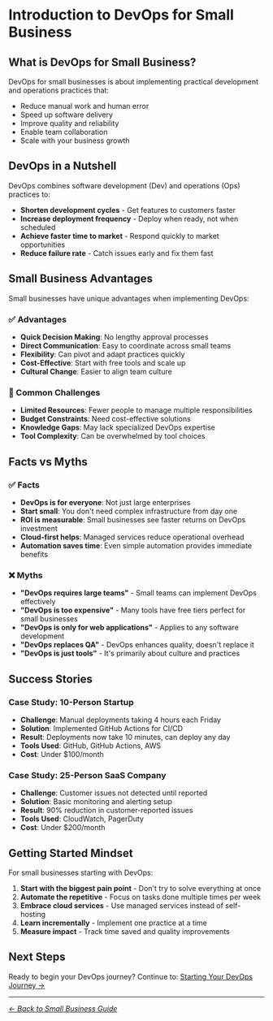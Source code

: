 # Introduction to DevOps for Small Business

## What is DevOps for Small Business?

DevOps for small businesses is about implementing practical development and operations practices that:
- Reduce manual work and human error
- Speed up software delivery
- Improve quality and reliability
- Enable team collaboration
- Scale with your business growth

## DevOps in a Nutshell

DevOps combines software development (Dev) and operations (Ops) practices to:
- **Shorten development cycles** - Get features to customers faster
- **Increase deployment frequency** - Deploy when ready, not when scheduled
- **Achieve faster time to market** - Respond quickly to market opportunities
- **Reduce failure rate** - Catch issues early and fix them fast

## Small Business Advantages

Small businesses have unique advantages when implementing DevOps:

### ✅ Advantages
- **Quick Decision Making**: No lengthy approval processes
- **Direct Communication**: Easy to coordinate across small teams
- **Flexibility**: Can pivot and adapt practices quickly
- **Cost-Effective**: Start with free tools and scale up
- **Cultural Change**: Easier to align team culture

### 🚧 Common Challenges
- **Limited Resources**: Fewer people to manage multiple responsibilities
- **Budget Constraints**: Need cost-effective solutions
- **Knowledge Gaps**: May lack specialized DevOps expertise
- **Tool Complexity**: Can be overwhelmed by tool choices

## Facts vs Myths

### ✅ Facts
- **DevOps is for everyone**: Not just large enterprises
- **Start small**: You don't need complex infrastructure from day one
- **ROI is measurable**: Small businesses see faster returns on DevOps investment
- **Cloud-first helps**: Managed services reduce operational overhead
- **Automation saves time**: Even simple automation provides immediate benefits

### ❌ Myths
- **"DevOps requires large teams"** - Small teams can implement DevOps effectively
- **"DevOps is too expensive"** - Many tools have free tiers perfect for small businesses
- **"DevOps is only for web applications"** - Applies to any software development
- **"DevOps replaces QA"** - DevOps enhances quality, doesn't replace it
- **"DevOps is just tools"** - It's primarily about culture and practices

## Success Stories

### Case Study: 10-Person Startup
- **Challenge**: Manual deployments taking 4 hours each Friday
- **Solution**: Implemented GitHub Actions for CI/CD
- **Result**: Deployments now take 10 minutes, can deploy any day
- **Tools Used**: GitHub, GitHub Actions, AWS
- **Cost**: Under $100/month

### Case Study: 25-Person SaaS Company
- **Challenge**: Customer issues not detected until reported
- **Solution**: Basic monitoring and alerting setup
- **Result**: 90% reduction in customer-reported issues
- **Tools Used**: CloudWatch, PagerDuty
- **Cost**: Under $200/month

## Getting Started Mindset

For small businesses starting with DevOps:

1. **Start with the biggest pain point** - Don't try to solve everything at once
2. **Automate the repetitive** - Focus on tasks done multiple times per week
3. **Embrace cloud services** - Use managed services instead of self-hosting
4. **Learn incrementally** - Implement one practice at a time
5. **Measure impact** - Track time saved and quality improvements

## Next Steps

Ready to begin your DevOps journey? Continue to:
[Starting Your DevOps Journey →](../02-starting-your-devops-journey/)

---
*[← Back to Small Business Guide](../README.md)*